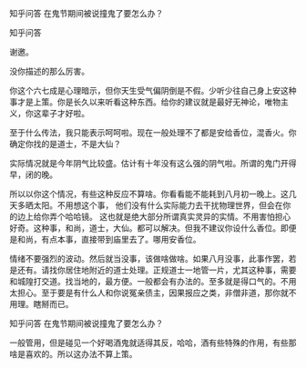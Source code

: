  
 知乎问答 在鬼节期间被说撞鬼了要怎么办？ 
 
 
 
 
 
 知乎问答 
 
 

 

 谢邀。

 没你描述的那么厉害。

 

 你这个六七成是心理暗示，但你天生受气偏阴倒是不假。少听少往自己身上安这种事才是上策。你是长久以来听看这种东西。给你的建议就是最好无神论，唯物主义，你这辈子才好啦。 

 

 至于什么传法，我只能表示呵呵啦。现在一般处理不了都是安给香位，混香火。你确定你找的是道士，不是大仙？

 

 实际情况就是今年阴气比较盛。估计有十年没有这么强的阴气啦。所谓的鬼门开得早，闭的晚。

 

 所以以你这个情况，有些这种反应不算啥。你看看能不能耗到八月初一晚上。这几天多晒太阳。不用想这个事， 他们没有什么实际能力去干扰物理世界，但会在你的边上给你弄个哈哈镜。 这也就是绝大部分所谓真实灵异的实情。不用害怕担心好奇。这种事，和尚，道士，大仙。都可以解决。但我不建议你设什么香位。即便是和尚，有点本事，直接带到庙里去了。哪用安香位。

 

 情绪不要强烈的波动。然后就当没事，该做啥做啥。如果八月没事，此事作罢，若是还有。请找你居住地附近的道士处理。正规道士一地管一片，尤其这种事，需要和城隍打交道。找当地的，最方便。一般都会有办法的。至多就是得口气的。不用太担心。至于要是有什么人和你说冤亲债主，因果报应之类，非僧非道，那你就不用理。瞎掰而已。

 

 知乎问答 在鬼节期间被说撞鬼了要怎么办？ 

 

 

 一般管用，但是碰见一个好喝酒鬼就适得其反，哈哈，酒有些特殊的作用，有些那啥是喜欢的。所以这办法不算上策。 